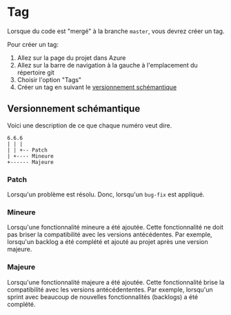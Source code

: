 
# Tag
Lorsque du code est "mergé" à la branche `master`, vous devrez créer un tag.

Pour créer un tag:
1. Allez sur la page du projet dans Azure
2. Allez sur la barre de navigation à la gauche à l'emplacement du répertoire git
3. Choisir l'option "Tags"
4. Créer un tag en suivant le [versionnement schémantique](https://en.wikipedia.org/wiki/Software_versioning#Semantic_versioning)

## Versionnement schémantique
Voici une description de ce que chaque numéro veut dire.

```
6.6.6
| | |
| | +-- Patch
| +---- Mineure
+------ Majeure
```

### Patch
Lorsqu'un problème est résolu. Donc, lorsqu'un `bug-fix` est appliqué.

### Mineure
Lorsqu'une fonctionnalité mineure a été ajoutée. Cette fonctionnalité ne doit pas briser la
compatibilité avec les versions antécédentes. Par exemple, lorsqu'un backlog a été complété
et ajouté au projet après une version majeure.

### Majeure
Lorsqu'une fonctionnalité majeure a été ajoutée. Cette fonctionnalité brise la compatibilité
avec les versions antécédententes. Par exemple, lorsqu'un sprint avec beaucoup de nouvelles
fonctionnalités (backlogs) a été complété.
